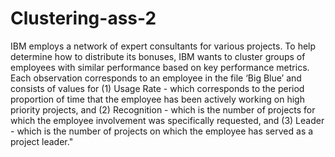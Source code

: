 # Clustering-ass-2
IBM employs a network of expert consultants for various projects. To help determine how to distribute its bonuses, IBM wants to cluster groups of employees with similar performance based on key performance metrics. Each observation corresponds to an employee in the file ‘Big Blue’ and consists of values for (1) Usage Rate - which corresponds to the period proportion of time that the employee has been actively working on high priority projects, and (2) Recognition - which is the number of projects for which the employee involvement was specifically requested, and (3) Leader - which is the number of projects on which the employee has served as a project leader."
